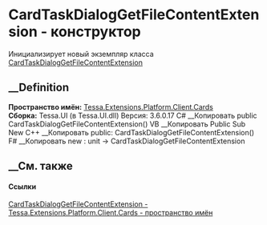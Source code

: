 # CardTaskDialogGetFileContentExtension - конструктор
Инициализирует новый экземпляр класса
[CardTaskDialogGetFileContentExtension](T_Tessa_Extensions_Platform_Client_Cards_CardTaskDialogGetFileContentExtension.htm)
##  __Definition
 **Пространство имён:**
[Tessa.Extensions.Platform.Client.Cards](N_Tessa_Extensions_Platform_Client_Cards.htm)  
 **Сборка:** Tessa.UI (в Tessa.UI.dll) Версия: 3.6.0.17
C# __Копировать
     public CardTaskDialogGetFileContentExtension()
VB __Копировать
     Public Sub New
C++ __Копировать
     public:
    CardTaskDialogGetFileContentExtension()
F# __Копировать
     new : unit -> CardTaskDialogGetFileContentExtension
##  __См. также
#### Ссылки
[CardTaskDialogGetFileContentExtension -
](T_Tessa_Extensions_Platform_Client_Cards_CardTaskDialogGetFileContentExtension.htm)
[Tessa.Extensions.Platform.Client.Cards - пространство
имён](N_Tessa_Extensions_Platform_Client_Cards.htm)
